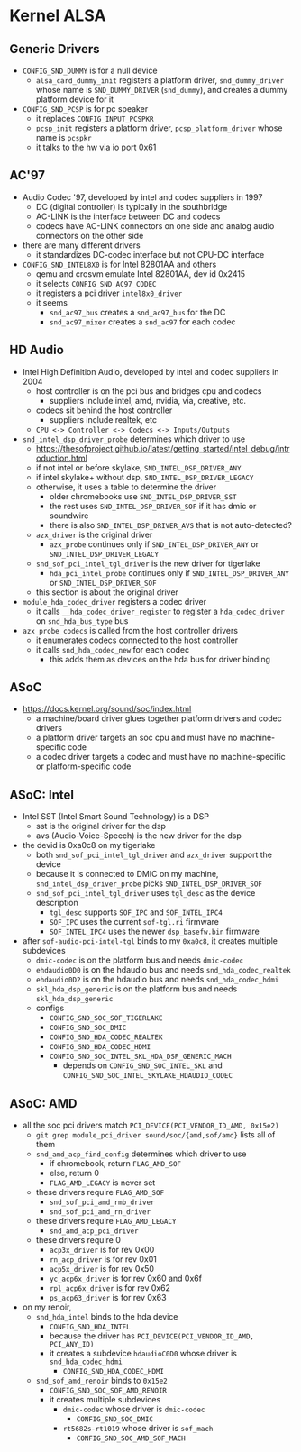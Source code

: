 Kernel ALSA
===========

## Generic Drivers

- `CONFIG_SND_DUMMY` is for a null device
  - `alsa_card_dummy_init` registers a platform driver, `snd_dummy_driver`
    whose name is `SND_DUMMY_DRIVER` (`snd_dummy`), and creates a dummy
    platform device for it
- `CONFIG_SND_PCSP` is for pc speaker
  - it replaces `CONFIG_INPUT_PCSPKR`
  - `pcsp_init` registers a platform driver, `pcsp_platform_driver` whose name
    is `pcspkr`
  - it talks to the hw via io port 0x61

## AC'97

- Audio Codec '97, developed by intel and codec suppliers in 1997
  - DC (digital controller) is typically in the southbridge
  - AC-LINK is the interface between DC and codecs
  - codecs have AC-LINK connectors on one side and analog audio connectors on
    the other side
- there are many different drivers
  - it standardizes DC-codec interface but not CPU-DC interface
- `CONFIG_SND_INTEL8X0` is for Intel 82801AA and others
  - qemu and crosvm emulate Intel 82801AA, dev id 0x2415
  - it selects `CONFIG_SND_AC97_CODEC`
  - it registers a pci driver `intel8x0_driver`
  - it seems
    - `snd_ac97_bus` creates a `snd_ac97_bus` for the DC
    - `snd_ac97_mixer` creates a `snd_ac97` for each codec

## HD Audio

- Intel High Definition Audio, developed by intel and codec suppliers in 2004
  - host controller is on the pci bus and bridges cpu and codecs
    - suppliers include intel, amd, nvidia, via, creative, etc.
  - codecs sit behind the host controller
    - suppliers include realtek, etc
  - `CPU <-> Controller <-> Codecs <-> Inputs/Outputs`
- `snd_intel_dsp_driver_probe` determines which driver to use
  - <https://thesofproject.github.io/latest/getting_started/intel_debug/introduction.html>
  - if not intel or before skylake, `SND_INTEL_DSP_DRIVER_ANY`
  - if intel skylake+ without dsp, `SND_INTEL_DSP_DRIVER_LEGACY`
  - otherwise, it uses a table to determine the driver
    - older chromebooks use `SND_INTEL_DSP_DRIVER_SST`
    - the rest uses `SND_INTEL_DSP_DRIVER_SOF` if it has dmic or soundwire
    - there is also `SND_INTEL_DSP_DRIVER_AVS` that is not auto-detected?
  - `azx_driver` is the original driver
    - `azx_probe` continues only if `SND_INTEL_DSP_DRIVER_ANY` or
      `SND_INTEL_DSP_DRIVER_LEGACY`
  - `snd_sof_pci_intel_tgl_driver` is the new driver for tigerlake
    - `hda_pci_intel_probe` continues only if `SND_INTEL_DSP_DRIVER_ANY` or
      `SND_INTEL_DSP_DRIVER_SOF`
  - this section is about the original driver
- `module_hda_codec_driver` registers a codec driver
  - it calls `__hda_codec_driver_register` to register a `hda_codec_driver` on
    `snd_hda_bus_type` bus
- `azx_probe_codecs` is called from the host controller drivers
  - it enumerates codecs connected to the host controller
  - it calls `snd_hda_codec_new` for each codec
    - this adds them as devices on the hda bus for driver binding

## ASoC

- <https://docs.kernel.org/sound/soc/index.html>
  - a machine/board driver glues together platform drivers and codec drivers
  - a platform driver targets an soc cpu and must have no machine-specific
    code
  - a codec driver targets a codec and must have no machine-specific or
    platform-specific code

## ASoC: Intel

- Intel SST (Intel Smart Sound Technology) is a DSP
  - sst is the original driver for the dsp
  - avs (Audio-Voice-Speech) is the new driver for the dsp
- the devid is 0xa0c8 on my tigerlake
  - both `snd_sof_pci_intel_tgl_driver` and `azx_driver` support the device
  - because it is connected to DMIC on my machine,
    `snd_intel_dsp_driver_probe` picks `SND_INTEL_DSP_DRIVER_SOF`
  - `snd_sof_pci_intel_tgl_driver` uses `tgl_desc` as the device description
    - `tgl_desc` supports `SOF_IPC` and `SOF_INTEL_IPC4`
    - `SOF_IPC` uses the current `sof-tgl.ri` firmware
    - `SOF_INTEL_IPC4` uses the newer `dsp_basefw.bin` firmware
- after `sof-audio-pci-intel-tgl` binds to my `0xa0c8`, it creates multiple
  subdevices
  - `dmic-codec` is on the platform bus and needs `dmic-codec`
  - `ehdaudio0D0` is on the hdaudio bus and needs `snd_hda_codec_realtek`
  - `ehdaudio0D2` is on the hdaudio bus and needs `snd_hda_codec_hdmi`
  - `skl_hda_dsp_generic` is on the platform bus and needs `skl_hda_dsp_generic`
  - configs
    - `CONFIG_SND_SOC_SOF_TIGERLAKE`
    - `CONFIG_SND_SOC_DMIC`
    - `CONFIG_SND_HDA_CODEC_REALTEK`
    - `CONFIG_SND_HDA_CODEC_HDMI`
    - `CONFIG_SND_SOC_INTEL_SKL_HDA_DSP_GENERIC_MACH`
      - depends on `CONFIG_SND_SOC_INTEL_SKL` and
        `CONFIG_SND_SOC_INTEL_SKYLAKE_HDAUDIO_CODEC`

## ASoC: AMD

- all the soc pci drivers match `PCI_DEVICE(PCI_VENDOR_ID_AMD, 0x15e2)`
  - `git grep module_pci_driver sound/soc/{amd,sof/amd}` lists all of them
  - `snd_amd_acp_find_config` determines which driver to use
    - if chromebook, return `FLAG_AMD_SOF`
    - else, return 0
    - `FLAG_AMD_LEGACY` is never set
  - these drivers require `FLAG_AMD_SOF`
    - `snd_sof_pci_amd_rmb_driver`
    - `snd_sof_pci_amd_rn_driver`
  - these drivers require `FLAG_AMD_LEGACY`
    - `snd_amd_acp_pci_driver`
  - these drivers require 0
    - `acp3x_driver` is for rev 0x00
    - `rn_acp_driver` is for rev 0x01
    - `acp5x_driver` is for rev 0x50
    - `yc_acp6x_driver` is for rev 0x60 and 0x6f
    - `rpl_acp6x_driver` is for rev 0x62
    - `ps_acp63_driver` is for rev 0x63
- on my renoir,
  - `snd_hda_intel` binds to the hda device
    - `CONFIG_SND_HDA_INTEL`
    - because the driver has `PCI_DEVICE(PCI_VENDOR_ID_AMD, PCI_ANY_ID)`
    - it creates a subdevice `hdaudioC0D0` whose driver is
      `snd_hda_codec_hdmi`
      - `CONFIG_SND_HDA_CODEC_HDMI`
  - `snd_sof_amd_renoir` binds to `0x15e2`
    - `CONFIG_SND_SOC_SOF_AMD_RENOIR`
    - it creates multiple subdevices
      - `dmic-codec` whose driver is `dmic-codec`
        - `CONFIG_SND_SOC_DMIC`
      - `rt5682s-rt1019` whose driver is `sof_mach`
        - `CONFIG_SND_SOC_AMD_SOF_MACH`

